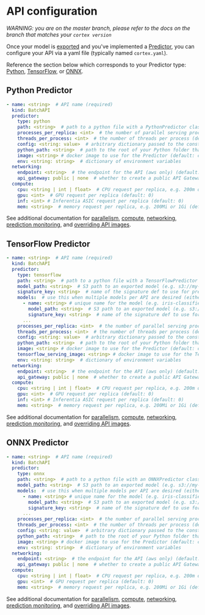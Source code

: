 # API configuration

_WARNING: you are on the master branch, please refer to the docs on the branch that matches your `cortex version`_

Once your model is [exported](exporting.md) and you've implemented a [Predictor](predictors.md), you can configure your API via a yaml file (typically named `cortex.yaml`).

Reference the section below which corresponds to your Predictor type: [Python](#python-predictor), [TensorFlow](#tensorflow-predictor), or [ONNX](#onnx-predictor).

## Python Predictor

```yaml
- name: <string>  # API name (required)
  kind: BatchAPI
  predictor:
    type: python
    path: <string>  # path to a python file with a PythonPredictor class definition, relative to the Cortex root (required)
    processes_per_replica: <int>  # the number of parallel serving processes to run on each replica (default: 1)
    threads_per_process: <int>  # the number of threads per process (default: 1)
    config: <string: value>  # arbitrary dictionary passed to the constructor of the Predictor (optional)
    python_path: <string>  # path to the root of your Python folder that will be appended to PYTHONPATH (default: folder containing cortex.yaml)
    image: <string> # docker image to use for the Predictor (default: cortexlabs/python-predictor-cpu or cortexlabs/python-predictor-gpu based on compute)
    env: <string: string>  # dictionary of environment variables
  networking:
    endpoint: <string>  # the endpoint for the API (aws only) (default: <api_name>)
    api_gateway: public | none  # whether to create a public API Gateway endpoint for this API (if not, the load balancer will be accessed directly) (default: public)
  compute:
    cpu: <string | int | float>  # CPU request per replica, e.g. 200m or 1 (200m is equivalent to 0.2) (default: 200m)
    gpu: <int>  # GPU request per replica (default: 0)
    inf: <int> # Inferentia ASIC request per replica (default: 0)
    mem: <string>  # memory request per replica, e.g. 200Mi or 1Gi (default: Null)
```

See additional documentation for [parallelism](parallelism.md), [compute](compute.md), [networking](networking.md), [prediction monitoring](prediction-monitoring.md), and [overriding API images](system-packages.md).

## TensorFlow Predictor

```yaml
- name: <string>  # API name (required)
  kind: BatchAPI
  predictor:
    type: tensorflow
    path: <string>  # path to a python file with a TensorFlowPredictor class definition, relative to the Cortex root (required)
    model_path: <string>  # S3 path to an exported model (e.g. s3://my-bucket/exported_model) (either this or 'models' must be provided)
    signature_key: <string>  # name of the signature def to use for prediction (required if your model has more than one signature def)
    models:  # use this when multiple models per API are desired (either this or 'model_path' must be provided)
      - name: <string> # unique name for the model (e.g. iris-classifier) (required)
        model_path: <string>  # S3 path to an exported model (e.g. s3://my-bucket/exported_model) (required)
        signature_key: <string>  # name of the signature def to use for prediction (required if your model has more than one signature def)
      ...
    processes_per_replica: <int>  # the number of parallel serving processes to run on each replica (default: 1)
    threads_per_process: <int>  # the number of threads per process (default: 1)
    config: <string: value>  # arbitrary dictionary passed to the constructor of the Predictor (optional)
    python_path: <string>  # path to the root of your Python folder that will be appended to PYTHONPATH (default: folder containing cortex.yaml)
    image: <string> # docker image to use for the Predictor (default: cortexlabs/tensorflow-predictor)
    tensorflow_serving_image: <string> # docker image to use for the TensorFlow Serving container (default: cortexlabs/tensorflow-serving-gpu or cortexlabs/tensorflow-serving-cpu based on compute)
    env: <string: string>  # dictionary of environment variables
  networking:
    endpoint: <string>  # the endpoint for the API (aws only) (default: <api_name>)
    api_gateway: public | none  # whether to create a public API Gateway endpoint for this API (if not, the load balancer will be accessed directly) (default: public)
  compute:
    cpu: <string | int | float>  # CPU request per replica, e.g. 200m or 1 (200m is equivalent to 0.2) (default: 200m)
    gpu: <int>  # GPU request per replica (default: 0)
    inf: <int> # Inferentia ASIC request per replica (default: 0)
    mem: <string>  # memory request per replica, e.g. 200Mi or 1Gi (default: Null)
```

See additional documentation for [parallelism](parallelism.md), [compute](compute.md), [networking](networking.md), [prediction monitoring](prediction-monitoring.md), and [overriding API images](system-packages.md).

## ONNX Predictor

```yaml
- name: <string>  # API name (required)
  kind: BatchAPI
  predictor:
    type: onnx
    path: <string>  # path to a python file with an ONNXPredictor class definition, relative to the Cortex root (required)
    model_path: <string>  # S3 path to an exported model (e.g. s3://my-bucket/exported_model.onnx) (either this or 'models' must be provided)
    models:  # use this when multiple models per API are desired (either this or 'model_path' must be provided)
      - name: <string> # unique name for the model (e.g. iris-classifier) (required)
        model_path: <string>  # S3 path to an exported model (e.g. s3://my-bucket/exported_model.onnx) (required)
        signature_key: <string>  # name of the signature def to use for prediction (required if your model has more than one signature def)
      ...
    processes_per_replica: <int>  # the number of parallel serving processes to run on each replica (default: 1)
    threads_per_process: <int>  # the number of threads per process (default: 1)
    config: <string: value>  # arbitrary dictionary passed to the constructor of the Predictor (optional)
    python_path: <string>  # path to the root of your Python folder that will be appended to PYTHONPATH (default: folder containing cortex.yaml)
    image: <string> # docker image to use for the Predictor (default: cortexlabs/onnx-predictor-gpu or cortexlabs/onnx-predictor-cpu based on compute)
    env: <string: string>  # dictionary of environment variables
  networking:
    endpoint: <string>  # the endpoint for the API (aws only) (default: <api_name>)
    api_gateway: public | none  # whether to create a public API Gateway endpoint for this API (if not, the load balancer will be accessed directly) (default: public)
  compute:
    cpu: <string | int | float>  # CPU request per replica, e.g. 200m or 1 (200m is equivalent to 0.2) (default: 200m)
    gpu: <int>  # GPU request per replica (default: 0)
    mem: <string>  # memory request per replica, e.g. 200Mi or 1Gi (default: Null)
```

See additional documentation for [parallelism](parallelism.md), [compute](compute.md), [networking](networking.md), [prediction monitoring](prediction-monitoring.md), and [overriding API images](system-packages.md).
